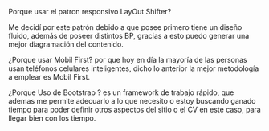 Porque usar el patron responsivo LayOut Shifter?

Me decidí por este patrón debido a que posee primero tiene un diseño fluido, además de poseer distintos BP, gracias a esto puedo generar una mejor diagramación del contenido.

¿Porque usar Mobil First?
 por que hoy en día la mayoría de las personas usan teléfonos celulares inteligentes, dicho lo anterior la mejor metodología a emplear es Mobil First.

¿Porque Uso de Bootstrap ?
es un framework de trabajo rápido, que ademas me permite adecuarlo a lo que necesito o estoy buscando ganado tiempo para poder definir otros aspectos del sitio o el CV en este caso, para llegar bien con los tiempo.